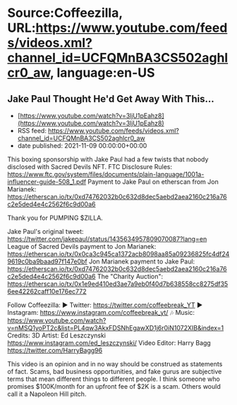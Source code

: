 # Source:Coffeezilla, URL:https://www.youtube.com/feeds/videos.xml?channel_id=UCFQMnBA3CS502aghlcr0_aw, language:en-US

## Jake Paul Thought He'd Get Away With This...
 - [https://www.youtube.com/watch?v=3ljU1pEahz8](https://www.youtube.com/watch?v=3ljU1pEahz8)
 - RSS feed: https://www.youtube.com/feeds/videos.xml?channel_id=UCFQMnBA3CS502aghlcr0_aw
 - date published: 2021-11-09 00:00:00+00:00

This boxing sponsorship with Jake Paul had a few twists that nobody disclosed with Sacred Devils NFT. 
FTC Disclosure Rules: https://www.ftc.gov/system/files/documents/plain-language/1001a-influencer-guide-508_1.pdf 
Payment to Jake Paul on etherscan from Jon Marianek: https://etherscan.io/tx/0xd74762032b0c632d8dec5aebd2aea2160c216a76c2e5ded4e4c2562f6c9d00a6

Thank you for PUMPING $ZILLA. 

Jake Paul's original tweet: https://twitter.com/jakepaul/status/1435634957809070087?lang=en
League of Sacred Devils payment to Jon Marianek: https://etherscan.io/tx/0x0ca3c945ca1372acb8098aa85a09236825fc4df249619c0ba9baad97f147e0bf
Jon Marianek payment to Jake Paul: https://etherscan.io/tx/0xd74762032b0c632d8dec5aebd2aea2160c216a76c2e5ded4e4c2562f6c9d00a6
The "Charity Auction": https://etherscan.io/tx/0x1e9ed410ed3ae7a9eb0f40d7b638558cc8275df356ee42262caff10e176ec772

Follow Coffeezilla: 
► Twitter: https://twitter.com/coffeebreak_YT
► Instagram: https://www.instagram.com/coffeebreak_yt/
🎶 Music: https://www.youtube.com/watch?v=nMSQ1yoPT2c&list=PL4qw3AkxFDSNhEgawXD1j6r0iN1072XIB&index=1
Credits: 
3D Artist: Ed Leszczynski https://www.instagram.com/ed_leszczynski/
Video Editor: Harry Bagg  https://twitter.com/HarryBagg96

This video is an opinion and in no way should be construed as statements of fact. Scams, bad business opportunities, and fake gurus are subjective terms that mean different things to different people. I think someone who promises $100K/month for an upfront fee of $2K is a scam. Others would call it a Napoleon Hill pitch.

